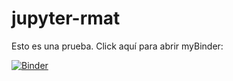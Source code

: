 # jupyter-rmat

Esto es una prueba. Click aquí para abrir myBinder: 

[![Binder](https://mybinder.org/badge_logo.svg)](https://mybinder.org/v2/gh/navasmontilla/jupyter-rmat/master?filepath=P9_python%2Fnotebook.ipynb)
